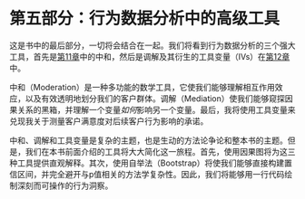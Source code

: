 # 第五部分：行为数据分析中的高级工具

这是书中的最后部分，一切将会结合在一起。我们将看到行为数据分析的三个强大工具，首先是[第11章](ch11.xhtml#introduction_to_moderation)中的中和，然后是调解及其衍生的工具变量（IVs）在[第12章](ch12.xhtml#mediation_and_instrumental_variables)中。

中和（Moderation）是一种多功能的数学工具，它使我们能够理解相互作用效应，以及有效透明地划分我们的客户群体。调解（Mediation）使我们能够窥探因果关系的黑箱，并理解一个变量*如何*影响另一个变量。最后，我将使用工具变量来兑现我关于测量客户满意度对后续客户行为影响的承诺。

中和、调解和工具变量是复杂的主题，也是生动的方法论争论和整本书的主题。但是，我们在本书前面介绍的工具将大大简化这一旅程。首先，使用因果图将为这三种工具提供直观解释。其次，使用自举法（Bootstrap）将使我们能够直接构建置信区间，并完全避开与p值相关的方法学复杂性。因此，我们将能够用一行代码绘制深刻而可操作的行为洞察。
